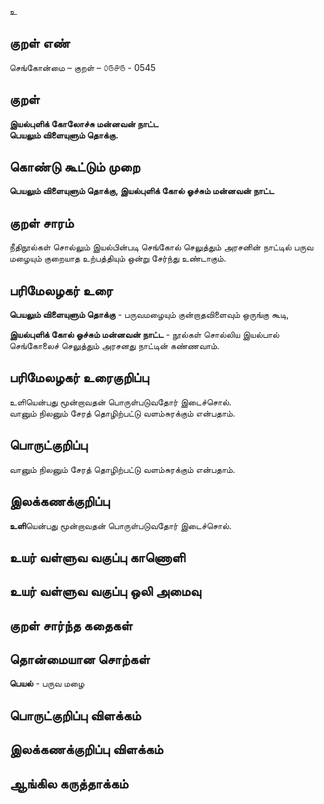 உ

## குறள் எண் 

செங்கோன்மை  – குறள் – ௦௫௪௫ - 0545  

## குறள் 

**இயல்புளிக் கோலோச்சு மன்னவன் நாட்ட  
பெயலும் விளையுளும் தொக்கு.**  

## கொண்டு கூட்டும் முறை

**பெயலும் விளையுளும் தொக்கு, இயல்புளிக் கோல் ஓச்சும் மன்னவன் நாட்ட**

## குறள் சாரம் 

நீதிநூல்கள் சொல்லும் இயல்பின்படி செங்கோல் செலுத்தும் அரசனின் நாட்டில் பருவ மழையும் குறையாத உற்பத்தியும் ஒன்று சேர்ந்து உண்டாகும்.  

## பரிமேலழகர் உரை

**பெயலும் விளையுளும் தொக்கு** - பருவமழையும் குன்றாதவிளைவும் ஒருங்கு கூடி,  

**இயல்புளிக் கோல் ஓச்சும் மன்னவன் நாட்ட** - நூல்கள் சொல்லிய இயல்பால் செங்கோலைச் செலுத்தும் அரசனது நாட்டின் கண்ணவாம்.   

## பரிமேலழகர் உரைகுறிப்பு   

உளியென்பது மூன்றாவதன் பொருள்படுவதோர் இடைச்சொல்.  
வானும் நிலனும் சேரத் தொழிற்பட்டு வளம்சுரக்கும் என்பதாம்.  

## பொருட்குறிப்பு 

வானும் நிலனும் சேரத் தொழிற்பட்டு வளம்சுரக்கும் என்பதாம். 

## இலக்கணக்குறிப்பு  

**உளி**யென்பது மூன்றாவதன் பொருள்படுவதோர் இடைச்சொல்.  

## உயர் வள்ளுவ வகுப்பு காணொளி


## உயர் வள்ளுவ வகுப்பு ஒலி அமைவு 

 
## குறள் சார்ந்த கதைகள் 


## தொன்மையான சொற்கள்

**பெயல்** - பருவ மழை  

## பொருட்குறிப்பு விளக்கம்


## இலக்கணக்குறிப்பு விளக்கம்


## ஆங்கில கருத்தாக்கம் 


